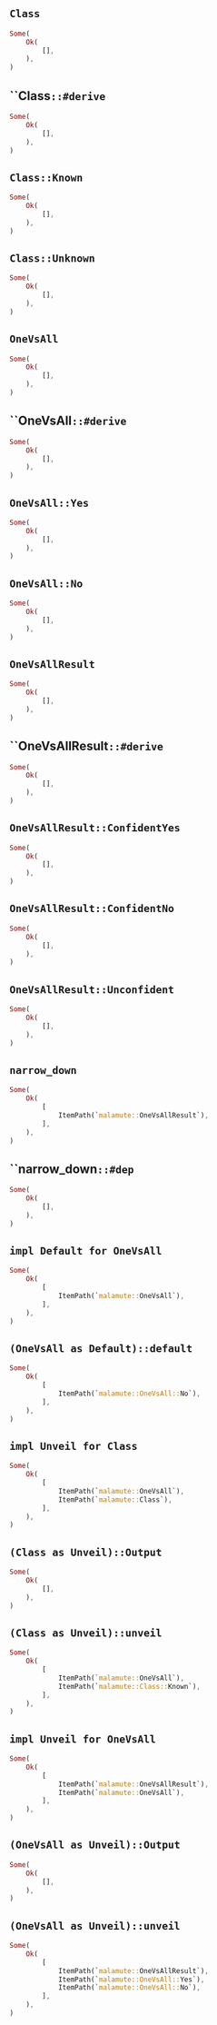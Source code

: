 ## `Class`

```rust
Some(
    Ok(
        [],
    ),
)
```

## ``Class`::#derive`

```rust
Some(
    Ok(
        [],
    ),
)
```

## `Class::Known`

```rust
Some(
    Ok(
        [],
    ),
)
```

## `Class::Unknown`

```rust
Some(
    Ok(
        [],
    ),
)
```

## `OneVsAll`

```rust
Some(
    Ok(
        [],
    ),
)
```

## ``OneVsAll`::#derive`

```rust
Some(
    Ok(
        [],
    ),
)
```

## `OneVsAll::Yes`

```rust
Some(
    Ok(
        [],
    ),
)
```

## `OneVsAll::No`

```rust
Some(
    Ok(
        [],
    ),
)
```

## `OneVsAllResult`

```rust
Some(
    Ok(
        [],
    ),
)
```

## ``OneVsAllResult`::#derive`

```rust
Some(
    Ok(
        [],
    ),
)
```

## `OneVsAllResult::ConfidentYes`

```rust
Some(
    Ok(
        [],
    ),
)
```

## `OneVsAllResult::ConfidentNo`

```rust
Some(
    Ok(
        [],
    ),
)
```

## `OneVsAllResult::Unconfident`

```rust
Some(
    Ok(
        [],
    ),
)
```

## `narrow_down`

```rust
Some(
    Ok(
        [
            ItemPath(`malamute::OneVsAllResult`),
        ],
    ),
)
```

## ``narrow_down`::#dep`

```rust
Some(
    Ok(
        [],
    ),
)
```

## `impl Default for OneVsAll`

```rust
Some(
    Ok(
        [
            ItemPath(`malamute::OneVsAll`),
        ],
    ),
)
```

## `(OneVsAll as Default)::default`

```rust
Some(
    Ok(
        [
            ItemPath(`malamute::OneVsAll::No`),
        ],
    ),
)
```

## `impl Unveil for Class`

```rust
Some(
    Ok(
        [
            ItemPath(`malamute::OneVsAll`),
            ItemPath(`malamute::Class`),
        ],
    ),
)
```

## `(Class as Unveil)::Output`

```rust
Some(
    Ok(
        [],
    ),
)
```

## `(Class as Unveil)::unveil`

```rust
Some(
    Ok(
        [
            ItemPath(`malamute::OneVsAll`),
            ItemPath(`malamute::Class::Known`),
        ],
    ),
)
```

## `impl Unveil for OneVsAll`

```rust
Some(
    Ok(
        [
            ItemPath(`malamute::OneVsAllResult`),
            ItemPath(`malamute::OneVsAll`),
        ],
    ),
)
```

## `(OneVsAll as Unveil)::Output`

```rust
Some(
    Ok(
        [],
    ),
)
```

## `(OneVsAll as Unveil)::unveil`

```rust
Some(
    Ok(
        [
            ItemPath(`malamute::OneVsAllResult`),
            ItemPath(`malamute::OneVsAll::Yes`),
            ItemPath(`malamute::OneVsAll::No`),
        ],
    ),
)
```
